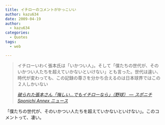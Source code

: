 ```yaml
---
title: イチローのコメントがかっこいい
author: kazu634
date: 2009-04-19
author:
  - kazu634
categories:
  - Quotes
tags:
  - web

---
```

<div class="section">
<blockquote title="破られた張本さん「悔しい…でもイチローなら」（野球） -- スポニチ Sponichi Annex ニュース" cite="http://www.sponichi.co.jp/baseball/news/2009/04/18/17.html">
<p>
      イチローいわく張本氏は「いかつい人」。そして「僕たちの世代が、そのいかつい人たちを超えていかないといけない」とも言った。世代は違い、時代が変わっても、この記録の尊さを分かち合えるのは日本球界ではこの２人しかいない
</p>
    
<p>
<cite><a href="http://www.sponichi.co.jp/baseball/news/2009/04/18/17.html" onclick="__gaTracker('send', 'event', 'outbound-article', 'http://www.sponichi.co.jp/baseball/news/2009/04/18/17.html', '破られた張本さん「悔しい…でもイチローなら」（野球） &#8212; スポニチ Sponichi Annex ニュース');" target="_blank">破られた張本さん「悔しい…でもイチローなら」（野球） &#8212; スポニチ Sponichi Annex ニュース</a></cite>
</p>
</blockquote>
  
<p>
    「僕たちの世代が、そのいかつい人たちを超えていかないといけない」。このコメントって、凄い。
</p>
</div>
